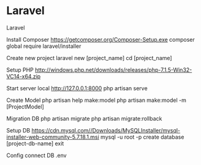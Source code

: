 # Laravel
Laravel

Install Composer
https://getcomposer.org/Composer-Setup.exe
composer global require laravel/installer

Create new project
laravel new [project_name]
cd [project_name]

Setup PHP
http://windows.php.net/downloads/releases/php-7.1.5-Win32-VC14-x64.zip

Start server local http://127.0.0.1:8000
php artisan serve

Create Model
php artisan help make:model
php artisan make:model -m [ProjectModel]

Migration DB
php artisan migrate
php artisan migrate:rollback

Setup DB
https://cdn.mysql.com//Downloads/MySQLInstaller/mysql-installer-web-community-5.7.18.1.msi
mysql -u root -p
create database [project-db-name]
exit

Config connect DB
.env
